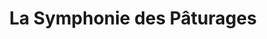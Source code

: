 ---
title: "La Symphonie des Pâturages"
url: /trey/la-symphonie-des-paturages/
shop: Landwirtschaftlich
---